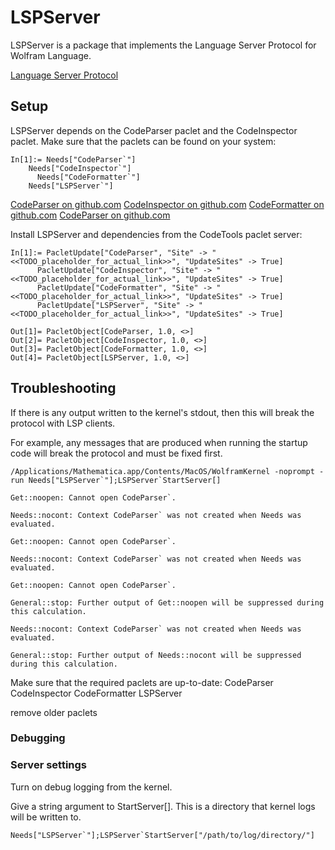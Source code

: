 # LSPServer

LSPServer is a package that implements the Language Server Protocol for Wolfram Language.

[Language Server Protocol](https://microsoft.github.io/language-server-protocol/)


## Setup

LSPServer depends on the CodeParser paclet and the CodeInspector paclet. Make sure that the paclets can be found on your system:
```
In[1]:= Needs["CodeParser`"]
	Needs["CodeInspector`"]
      Needs["CodeFormatter`"]
	Needs["LSPServer`"]
```

[CodeParser on github.com](https://github.com/<<TODO_placeholder_for_actual_link>>)
[CodeInspector on github.com](https://github.com/<<TODO_placeholder_for_actual_link>>)
[CodeFormatter on github.com](https://github.com/<<TODO_placeholder_for_actual_link>>)
[CodeParser on github.com](https://github.com/<<TODO_placeholder_for_actual_link>>)

Install LSPServer and dependencies from the CodeTools paclet server:
```
In[1]:= PacletUpdate["CodeParser", "Site" -> "<<TODO_placeholder_for_actual_link>>", "UpdateSites" -> True]
      PacletUpdate["CodeInspector", "Site" -> "<<TODO_placeholder_for_actual_link>>", "UpdateSites" -> True]
      PacletUpdate["CodeFormatter", "Site" -> "<<TODO_placeholder_for_actual_link>>", "UpdateSites" -> True]
      PacletUpdate["LSPServer", "Site" -> "<<TODO_placeholder_for_actual_link>>", "UpdateSites" -> True]

Out[1]= PacletObject[CodeParser, 1.0, <>]
Out[2]= PacletObject[CodeInspector, 1.0, <>]
Out[3]= PacletObject[CodeFormatter, 1.0, <>]
Out[4]= PacletObject[LSPServer, 1.0, <>]
```


## Troubleshooting

If there is any output written to the kernel's stdout, then this will break the protocol with LSP clients.

For example, any messages that are produced when running the startup code will break the protocol and must be fixed first.

```
/Applications/Mathematica.app/Contents/MacOS/WolframKernel -noprompt -run Needs["LSPServer`"];LSPServer`StartServer[]

Get::noopen: Cannot open CodeParser`.

Needs::nocont: Context CodeParser` was not created when Needs was evaluated.

Get::noopen: Cannot open CodeParser`.

Needs::nocont: Context CodeParser` was not created when Needs was evaluated.

Get::noopen: Cannot open CodeParser`.

General::stop: Further output of Get::noopen will be suppressed during this calculation.

Needs::nocont: Context CodeParser` was not created when Needs was evaluated.

General::stop: Further output of Needs::nocont will be suppressed during this calculation.
```



Make sure that the required paclets are up-to-date:
CodeParser
CodeInspector
CodeFormatter
LSPServer


remove older paclets




### Debugging

### Server settings

Turn on debug logging from the kernel.

Give a string argument to StartServer[]. This is a directory that kernel logs will be written to.

```
Needs["LSPServer`"];LSPServer`StartServer["/path/to/log/directory/"]
```








